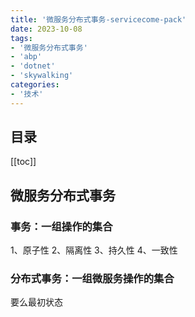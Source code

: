```yaml
---
title: '微服务分布式事务-servicecome-pack'
date: 2023-10-08  
tags:
- '微服务分布式事务'
- 'abp'
- 'dotnet'
- 'skywalking'
categories:
- '技术'
---
```


## 目录
[[toc]]

## 微服务分布式事务

### 事务：一组操作的集合  
1、原子性
2、隔离性
3、持久性
4、一致性
### 分布式事务：一组微服务操作的集合  


要么最初状态
